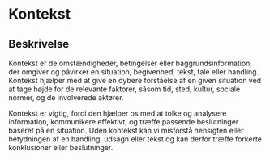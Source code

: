 # Kontekst

## Beskrivelse

Kontekst er de omstændigheder, betingelser eller baggrundsinformation, der omgiver og påvirker en situation, begivenhed, tekst, tale eller handling. Kontekst hjælper med at give en dybere forståelse af en given situation ved at tage højde for de relevante faktorer, såsom tid, sted, kultur, sociale normer, og de involverede aktører.

Kontekst er vigtig, fordi den hjælper os med at tolke og analysere information, kommunikere effektivt, og træffe passende beslutninger baseret på en situation. Uden kontekst kan vi misforstå hensigten eller betydningen af en handling, udsagn eller tekst og kan derfor træffe forkerte konklusioner eller beslutninger.

